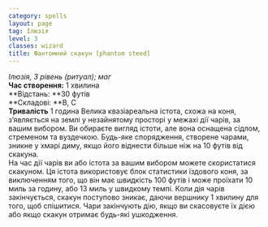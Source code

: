 ```yaml
---
category: spells
layout: page
tag: Ілюзія
level: 3
classes: wizard
title: Фантомний скакун [phantom steed]
---
```


_Ілюзія, 3 рівень (ритуал); маг_   
**Час створення:** 1 хвилина    
**Відстань: **30 футів    
**Складові: **В, С    
**Тривалість** 1 година Велика квазіареальна істота, схожа на коня, з’являється на землі у незайнятому просторі у межахі дії чарів, за вашим вибором. Ви обираєте вигляд істоти, але вона оснащена сідлом, стременом та вуздечкою. Будь-яке спорядження, створене чарами, зникне у хмарі диму, якщо його віднести більше ніж на 10 футів від скакуна.    
На час дії чарів ви або істота за вашим вибором можете скористатися скакуном. Ця істота використовує блок статистики їздового коня, за виключенням того, що він має швидкість  100 футів і може проїхати 10 миль за годину, або 13 миль у швидкому темпі. Коли дія чарів закінчується, скакун поступово зникає, даючи вершнику 1 хвилину для того, щоб спішитися. Чари закінчують дію, якщо ви скасовуєте їх дією або якщо скакун отримає будь-які ушкодження.
